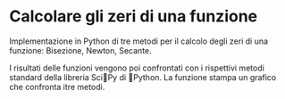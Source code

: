 # Calcolare gli zeri di una funzione
Implementazione in Python di tre metodi per il calcolo degli zeri di una funzione: Bisezione, Newton, Secante.

I risultati delle funzioni vengono poi confrontati con i rispettivi metodi standard della libreria SciPy di Python.
La funzione stampa un grafico che confronta itre metodi.
